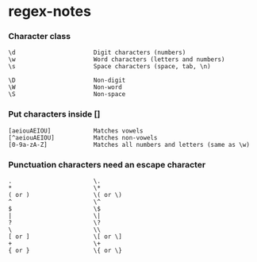 # regex-notes

### Character class
```
\d                      Digit characters (numbers)
\w                      Word characters (letters and numbers)
\s                      Space characters (space, tab, \n)

\D                      Non-digit
\W                      Non-word
\S                      Non-space
```

### Put characters inside []
```
[aeiouAEIOU]            Matches vowels
[^aeiouAEIOU]           Matches non-vowels
[0-9a-zA-Z]             Matches all numbers and letters (same as \w)
```

### Punctuation characters need an escape character
```
.                       \.
*                       \*
( or )                  \( or \)
^                       \^
$                       \$
|                       \|
?                       \?
\                       \\
[ or ]                  \[ or \]
+                       \+
{ or }                  \{ or \}
```